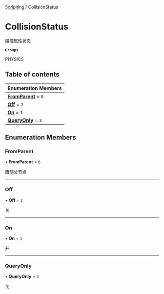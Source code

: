[Scripiting](../groups/Scripiting.Scripiting.md) / CollisionStatus

# CollisionStatus <Badge type="tip" text="Enumeration" /> <Score text="CollisionStatus" />

碰撞属性状态

**`Groups`**

PHYSICS

## Table of contents

| Enumeration Members |
| :-----|
| **[FromParent](Type.CollisionStatus.md#fromparent)** = ``0`` <br> |
| **[Off](Type.CollisionStatus.md#off)** = ``2`` <br> |
| **[On](Type.CollisionStatus.md#on)** = ``1`` <br> |
| **[QueryOnly](Type.CollisionStatus.md#queryonly)** = ``3`` <br> |

## Enumeration Members

### FromParent <Score text="FromParent" /> 

• **FromParent** = ``0``

跟随父节点

___

### Off <Score text="Off" /> 

• **Off** = ``2``

关

___

### On <Score text="On" /> 

• **On** = ``1``

开

___

### QueryOnly <Score text="QueryOnly" /> 

• **QueryOnly** = ``3``

关
